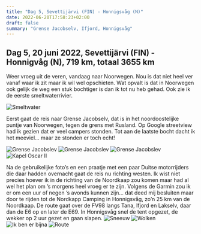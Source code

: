 ```yaml
---
title: "Dag 5, Sevettijärvi (FIN) - Honnigsvåg (N)"
date: 2022-06-20T17:58:23+02:00
draft: false
summary: "Grense Jacobselv, Ifjord, Honnigsvåg"
---
```

## Dag 5, 20 juni 2022, Sevettijärvi (FIN) - Honnigvåg (N), 719 km, totaal 3655 km
Weer vroeg uit de veren, vandaag naar Noorwegen. Nou is dat niet heel ver vanaf waar ik zit maar ik wil
wel opschieten. Wat opvalt is dat in Noorwegen ook gelijk de weg een stuk bochtiger is dan ik
tot nu heb gehad. Ook zie ik de eerste smeltwaterrivier.

![Smeltwater](/images/noordkaap2022-06-20-01-smeltwater-r.jpg "Smeltwater")

Eerst gaat de reis naar Grense Jacobselv, dat is in het noordoostelijke puntje van
Noorwegen, tegen de grens met Rusland. Op Google streetview had ik gezien dat er veel campers stonden.
Tot aan de laatste bocht dacht ik het meeviel\... maar ze stonden er toch echt!

![Grense Jacobslev](/images/noordkaap2022-06-20-02-grensejacobselv-r.jpg "Grense Jacobslev")
![Grense Jacobslev](/images/noordkaap2022-06-20-03-grensejacobselv-r.jpg "Grense Jacobslev")
![Grense Jacobslev](/images/noordkaap2022-06-20-04-grensejacobselv-r.jpg "Grense Jacobslev")
![Kapel Oscar II](/images/noordkaap2022-06-20-05-kerk-oscar-ii-r.jpg "Kapel Oscar II")

Na de gebruikelijke foto’s en een praatje met een paar Duitse motorrijders die daar hadden overnacht
gaat de reis nu richting westen. Ik wist niet precies hoever ik in de richting van de Noordkaap zou komen
maar had al wel het plan om ’s morgens heel vroeg er te zijn. Volgens de Garmin zou ik er om een uur of
negen ’s avonds kunnen zijn\... dat deed mij besluiten maar door te rijden tot de Nordkapp Camping in Honnigsvåg,
zo’n 25 km van de Noordkaap. De route gaat over de FV98 langs Tana, Ifjord en Lakselv, daar dan de E6 op en later
de E69. In Honnigsvåg snel de tent opgezet, de wekker op 2 uur gezet en gaan slapen.
![Sneeuw](/images/noordkaap2022-06-20-06-sneeuw-r.jpg "Sneeuw")
![Wolken](/images/noordkaap2022-06-20-07-wolk-2-r.jpg "Wolken")
![Ik ben er bijna](/images/noordkaap2022-06-20-08-bijna-r.jpg "Ik ben er bijna")
![Route](/images/kaart-dag-05.jpg "Route")
